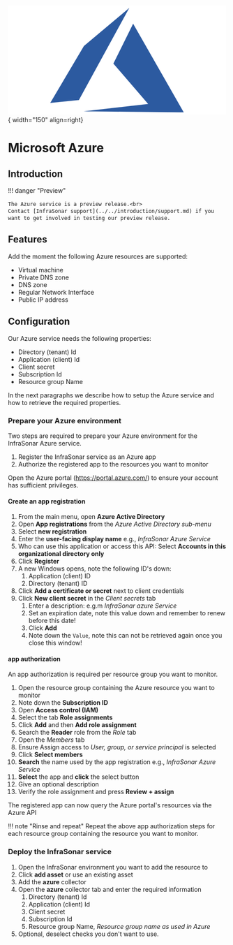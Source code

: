 ![Microsoft Azure](../../images/service_azure.png){ width="150" align=right}

# Microsoft Azure

## Introduction

!!! danger "Preview"

    The Azure service is a preview release.<br>
    Contact [InfraSonar support](../../introduction/support.md) if you want to get involved in testing our preview release.

## Features

Add the moment the following Azure resources are supported:

* Virtual machine
* Private DNS zone
* DNS zone
* Regular Network Interface
* Public IP address

## Configuration

Our Azure service needs the following properties:

* Directory (tenant) Id
* Application (client) Id
* Client secret
* Subscription Id
* Resource group Name

In the next paragraphs we describe how to setup the Azure service and how to retrieve the required properties.

### Prepare your Azure environment

Two steps are required to prepare your Azure environment for the InfraSonar Azure service.

1. Register the InfraSonar service as an Azure app
2. Authorize the registered app to the resources you want to monitor

Open the Azure portal (https://portal.azure.com/) to ensure your account has sufficient privileges.

#### Create an app registration

1. From the main menu, open **Azure Active Directory**
2. Open **App registrations** from the *Azure Active Directory sub-menu*
3. Select **new registration**
4. Enter the **user-facing display name** e.g., *InfraSonar Azure Service*
5. Who can use this application or access this API: Select **Accounts in this organizational directory only**
6. Click **Register**
7. A new Windows opens, note the following ID's down:
   1. Application (client) ID
   2. Directory (tenant) ID
8. Click **Add a certificate or secret** next to client credentials
9. Click **New client secret** in the *Client secrets* tab
   1.  Enter a description: e.g.m *InfraSonar azure Service*
   2.  Set an expiration date, note this value down and remember to renew before this date!
   3.  Click **Add**
   4. Note down the `Value`, note this can not be retrieved again once you close this window!

#### app authorization

An app authorization is required per resource group you want to monitor.

1. Open the resource group containing the Azure resource you want to monitor
2. Note down the **Subscription ID**
3. Open **Access control (IAM)**
4. Select the tab **Role assignments**
5. Click **Add** and then **Add role assignment**
6. Search the **Reader** role from the *Role* tab
7. Open the *Members* tab
8. Ensure Assign access to *User, group, or service principal* is selected
9. Click **Select members**
10. **Search** the name used by the app registration e.g., *InfraSonar Azure Service*
11. **Select** the app and **click** the select button
12. Give an optional description
13. Verify the role assignment and press **Review + assign**

The registered app can now query the Azure portal's resources via the Azure API

!!! note "Rinse and repeat"
    Repeat the above app authorization steps for each resource group containing the resource you want to monitor.

### Deploy the InfraSonar service

1. Open the InfraSonar environment you want to add the resource to
2. Click **add asset** or use an existing asset
3. Add the **azure** collector
4. Open the **azure** collector tab and enter the required information
   1. Directory (tenant) Id
   2. Application (client) Id
   3. Client secret
   4. Subscription Id
   5. Resource group Name, *Resource group name as used in Azure*
5. Optional, deselect checks you don't want to use.